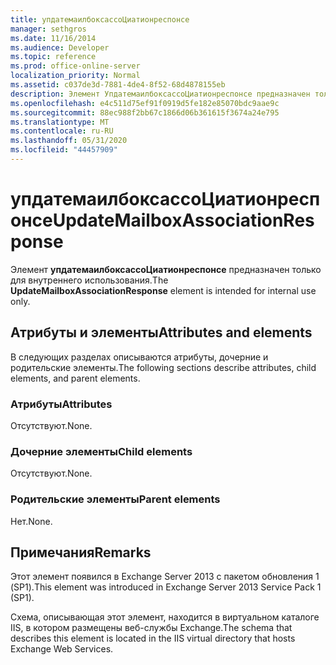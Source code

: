 ```yaml
---
title: упдатемаилбоксассоЦиатионреспонсе
manager: sethgros
ms.date: 11/16/2014
ms.audience: Developer
ms.topic: reference
ms.prod: office-online-server
localization_priority: Normal
ms.assetid: c037de3d-7881-4de4-8f52-68d4878155eb
description: Элемент УпдатемаилбоксассоЦиатионреспонсе предназначен только для внутреннего использования.
ms.openlocfilehash: e4c511d75ef91f0919d5fe182e85070bdc9aae9c
ms.sourcegitcommit: 88ec988f2bb67c1866d06b361615f3674a24e795
ms.translationtype: MT
ms.contentlocale: ru-RU
ms.lasthandoff: 05/31/2020
ms.locfileid: "44457909"
---
```

# <a name="updatemailboxassociationresponse"></a><span data-ttu-id="c6ad1-103">упдатемаилбоксассоЦиатионреспонсе</span><span class="sxs-lookup"><span data-stu-id="c6ad1-103">UpdateMailboxAssociationResponse</span></span>

<span data-ttu-id="c6ad1-104">Элемент **упдатемаилбоксассоЦиатионреспонсе** предназначен только для внутреннего использования.</span><span class="sxs-lookup"><span data-stu-id="c6ad1-104">The **UpdateMailboxAssociationResponse** element is intended for internal use only.</span></span> 

## <a name="attributes-and-elements"></a><span data-ttu-id="c6ad1-105">Атрибуты и элементы</span><span class="sxs-lookup"><span data-stu-id="c6ad1-105">Attributes and elements</span></span>

<span data-ttu-id="c6ad1-106">В следующих разделах описываются атрибуты, дочерние и родительские элементы.</span><span class="sxs-lookup"><span data-stu-id="c6ad1-106">The following sections describe attributes, child elements, and parent elements.</span></span>
  
### <a name="attributes"></a><span data-ttu-id="c6ad1-107">Атрибуты</span><span class="sxs-lookup"><span data-stu-id="c6ad1-107">Attributes</span></span>

<span data-ttu-id="c6ad1-108">Отсутствуют.</span><span class="sxs-lookup"><span data-stu-id="c6ad1-108">None.</span></span>
  
### <a name="child-elements"></a><span data-ttu-id="c6ad1-109">Дочерние элементы</span><span class="sxs-lookup"><span data-stu-id="c6ad1-109">Child elements</span></span>

<span data-ttu-id="c6ad1-110">Отсутствуют.</span><span class="sxs-lookup"><span data-stu-id="c6ad1-110">None.</span></span>
  
### <a name="parent-elements"></a><span data-ttu-id="c6ad1-111">Родительские элементы</span><span class="sxs-lookup"><span data-stu-id="c6ad1-111">Parent elements</span></span>

<span data-ttu-id="c6ad1-112">Нет.</span><span class="sxs-lookup"><span data-stu-id="c6ad1-112">None.</span></span>
  
## <a name="remarks"></a><span data-ttu-id="c6ad1-113">Примечания</span><span class="sxs-lookup"><span data-stu-id="c6ad1-113">Remarks</span></span>

<span data-ttu-id="c6ad1-114">Этот элемент появился в Exchange Server 2013 с пакетом обновления 1 (SP1).</span><span class="sxs-lookup"><span data-stu-id="c6ad1-114">This element was introduced in Exchange Server 2013 Service Pack 1 (SP1).</span></span>
  
<span data-ttu-id="c6ad1-115">Схема, описывающая этот элемент, находится в виртуальном каталоге IIS, в котором размещены веб-службы Exchange.</span><span class="sxs-lookup"><span data-stu-id="c6ad1-115">The schema that describes this element is located in the IIS virtual directory that hosts Exchange Web Services.</span></span>
  

